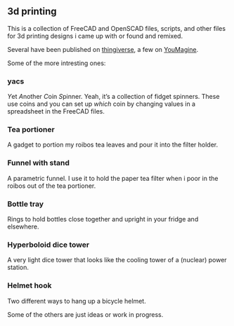 ## 3d printing

This is a collection of FreeCAD and OpenSCAD files, scripts, and other files for 3d printing designs i came up with or found and remixed.

Several have been published on [thingiverse](https://github.com/ospalh/3d-printing/tree/develop/y-belt-holder), a few on [YouMagine](https://www.youmagine.com/ospalh/designs).

Some of the more intresting ones:

### yacs

*Y*et *A*nother *C*oin *S*pinner.
Yeah, it’s a collection of fidget spinners. These use coins and you can set up *which* coin by changing values in a spreadsheet in the FreeCAD files.

### Tea portioner

A gadget to portion my roibos tea leaves and pour it into
the filter holder.

### Funnel with stand

A parametric funnel. I use it to hold the paper tea filter when i poor in the roibos out of the tea portioner.

### Bottle tray

Rings to hold bottles close together and upright in your fridge and elsewhere.

### Hyperboloid dice tower

A very light dice tower that looks like the cooling tower of a (nuclear) power station.


### Helmet hook

Two different ways to hang up a bicycle helmet.


Some of the others are just ideas or work in progress.
